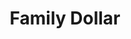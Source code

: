 ---
title: "Family Dollar"
url: /milwaukee/family-dollar-west-appleton-avenue/
shop: variety store
---